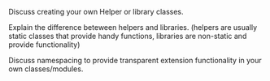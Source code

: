 Discuss creating your own Helper or library classes.

Explain the difference beteween helpers and libraries.  (helpers are usually static classes that provide handy functions, libraries are non-static and provide functionality)

Discuss namespacing to provide transparent extension functionality in your own classes/modules.
